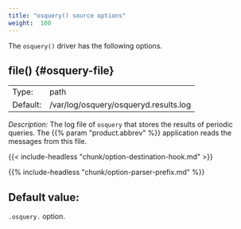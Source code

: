 ```yaml
---
title: "osquery() source options"
weight:  100
---
```

<!-- DISCLAIMER: This file is based on the syslog-ng Open Source Edition documentation https://github.com/balabit/syslog-ng-ose-guides/commit/2f4a52ee61d1ea9ad27cb4f3168b95408fddfdf2 and is used under the terms of The syslog-ng Open Source Edition Documentation License. The file has been modified by Axoflow. -->

The `osquery()` driver has the following options.


## file() {#osquery-file}

|          |                                       |
| -------- | ------------------------------------- |
| Type:    | path                                  |
| Default: | /var/log/osquery/osqueryd.results.log |

*Description:* The log file of `osquery` that stores the results of periodic queries. The {{% param "product.abbrev" %}} application reads the messages from this file.


{{< include-headless "chunk/option-destination-hook.md" >}}


{{% include-headless "chunk/option-parser-prefix.md" %}}


## Default value:

`.osquery.` option.


